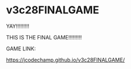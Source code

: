 # v3c28FINALGAME

YAY!!!!!!!!!

THIS IS THE FINAL GAME!!!!!!!!!

GAME LINK:

https://jcodechamp.github.io/v3c28FINALGAME/
